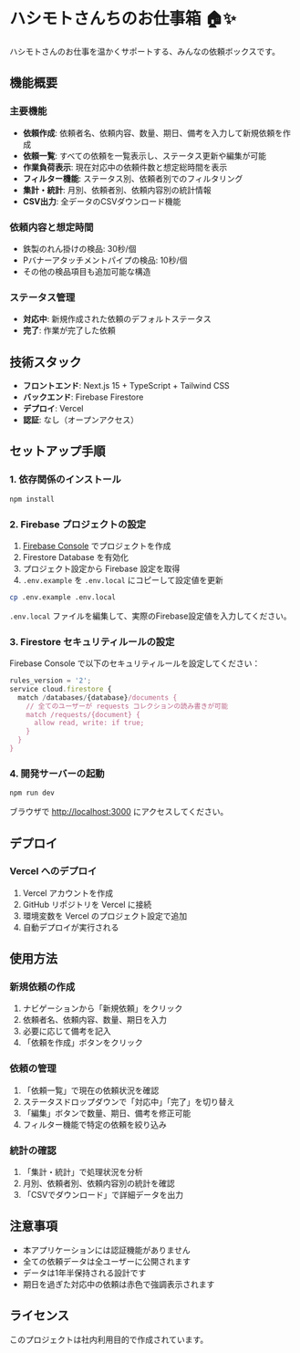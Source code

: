 # ハシモトさんちのお仕事箱 🏠✨

ハシモトさんのお仕事を温かくサポートする、みんなの依頼ボックスです。

## 機能概要

### 主要機能
- **依頼作成**: 依頼者名、依頼内容、数量、期日、備考を入力して新規依頼を作成
- **依頼一覧**: すべての依頼を一覧表示し、ステータス更新や編集が可能
- **作業負荷表示**: 現在対応中の依頼件数と想定総時間を表示
- **フィルター機能**: ステータス別、依頼者別でのフィルタリング
- **集計・統計**: 月別、依頼者別、依頼内容別の統計情報
- **CSV出力**: 全データのCSVダウンロード機能

### 依頼内容と想定時間
- 鉄製のれん掛けの検品: 30秒/個
- Pバナーアタッチメントパイプの検品: 10秒/個
- その他の検品項目も追加可能な構造

### ステータス管理
- **対応中**: 新規作成された依頼のデフォルトステータス
- **完了**: 作業が完了した依頼

## 技術スタック

- **フロントエンド**: Next.js 15 + TypeScript + Tailwind CSS
- **バックエンド**: Firebase Firestore
- **デプロイ**: Vercel
- **認証**: なし（オープンアクセス）

## セットアップ手順

### 1. 依存関係のインストール

```bash
npm install
```

### 2. Firebase プロジェクトの設定

1. [Firebase Console](https://console.firebase.google.com/) でプロジェクトを作成
2. Firestore Database を有効化
3. プロジェクト設定から Firebase 設定を取得
4. `.env.example` を `.env.local` にコピーして設定値を更新

```bash
cp .env.example .env.local
```

`.env.local` ファイルを編集して、実際のFirebase設定値を入力してください。

### 3. Firestore セキュリティルールの設定

Firebase Console で以下のセキュリティルールを設定してください：

```javascript
rules_version = '2';
service cloud.firestore {
  match /databases/{database}/documents {
    // 全てのユーザーが requests コレクションの読み書きが可能
    match /requests/{document} {
      allow read, write: if true;
    }
  }
}
```

### 4. 開発サーバーの起動

```bash
npm run dev
```

ブラウザで [http://localhost:3000](http://localhost:3000) にアクセスしてください。

## デプロイ

### Vercel へのデプロイ

1. Vercel アカウントを作成
2. GitHub リポジトリを Vercel に接続
3. 環境変数を Vercel のプロジェクト設定で追加
4. 自動デプロイが実行される

## 使用方法

### 新規依頼の作成
1. ナビゲーションから「新規依頼」をクリック
2. 依頼者名、依頼内容、数量、期日を入力
3. 必要に応じて備考を記入
4. 「依頼を作成」ボタンをクリック

### 依頼の管理
1. 「依頼一覧」で現在の依頼状況を確認
2. ステータスドロップダウンで「対応中」「完了」を切り替え
3. 「編集」ボタンで数量、期日、備考を修正可能
4. フィルター機能で特定の依頼を絞り込み

### 統計の確認
1. 「集計・統計」で処理状況を分析
2. 月別、依頼者別、依頼内容別の統計を確認
3. 「CSVでダウンロード」で詳細データを出力

## 注意事項

- 本アプリケーションには認証機能がありません
- 全ての依頼データは全ユーザーに公開されます
- データは1年半保持される設計です
- 期日を過ぎた対応中の依頼は赤色で強調表示されます

## ライセンス

このプロジェクトは社内利用目的で作成されています。
